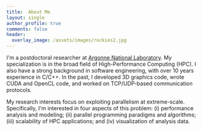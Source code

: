 ```yaml
---
title:  About Me
layout: single
author_profile: true
comments: false
header:
  overlay_image: /assets/images/rockies2.jpg
---
```


I'm a postdoctoral researcher at [Argonne National Laboratory](https://www.anl.gov/). My specialization is
in the broad field of High-Performance Computing (HPC). I also have a strong background in software engineering,
with over 10 years experience in C/C++. In the past, I developed 3D graphics code, wrote CUDA and OpenCL code, and worked on TCP/UDP-based communication protocols.

My research interests focus on exploiting parallelism at extreme-scale. Specifically, I'm interested in four aspects of this problem: (i) performance analysis and modeling; (ii) parallel programming paradigms and algorithms; (iii) scalability of HPC applications; and (iv) visualization of analysis data.
